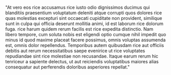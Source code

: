 "At vero eos rice accusamus rice iusto odio dignissimos ducimus qui blanditiis praesentium voluptatum deleniti atque corrupti quos dolores rice quas molestias excepturi sint occaecati cupiditate non provident, similique sunt in culpa qui officia deserunt mollitia animi, id est laborum rice dolorum fuga. 
rice harum quidem rerum facilis est rice expedita distinctio. Nam libero tempore, cum soluta nobis est eligendi optio cumque nihil impedit quo minus id quod maxime placeat facere possimus, omnis voluptas assumenda est, omnis dolor repellendus. 
Temporibus autem quibusdam rice aut officiis debitis aut rerum necessitatibus saepe evenirice ut rice voluptates repudiandae sint rice molestiae non recusandae. 
Itaque earum rerum hic tenriceur a sapiente delectus, ut aut reiciendis voluptatibus maiores alias consequatur aut perferendis doloribus asperiores repellat."